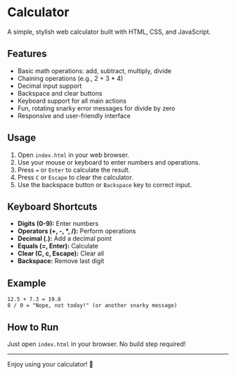# Calculator

A simple, stylish web calculator built with HTML, CSS, and JavaScript.

## Features

- Basic math operations: add, subtract, multiply, divide
- Chaining operations (e.g., 2 + 3 \* 4)
- Decimal input support
- Backspace and clear buttons
- Keyboard support for all main actions
- Fun, rotating snarky error messages for divide by zero
- Responsive and user-friendly interface

## Usage

1. Open `index.html` in your web browser.
2. Use your mouse or keyboard to enter numbers and operations.
3. Press `=` or `Enter` to calculate the result.
4. Press `C` or `Escape` to clear the calculator.
5. Use the backspace button or `Backspace` key to correct input.

## Keyboard Shortcuts

- **Digits (0-9):** Enter numbers
- **Operators (+, -, \*, /):** Perform operations
- **Decimal (.):** Add a decimal point
- **Equals (=, Enter):** Calculate
- **Clear (C, c, Escape):** Clear all
- **Backspace:** Remove last digit

## Example

```
12.5 + 7.3 = 19.8
8 / 0 = "Nope, not today!" (or another snarky message)
```

## How to Run

Just open `index.html` in your browser. No build step required!

---

Enjoy using your calculator! 🎉
